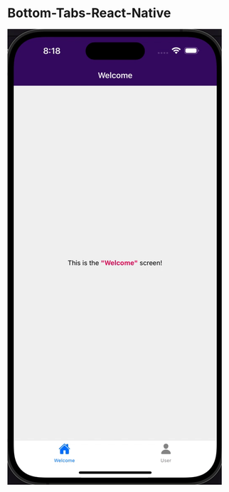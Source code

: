 # Bottom-Tabs-React-Native

![alt text](https://github.com/DenysVedernykov/Bottom-Tabs-React-Native/blob/main/demo.gif?raw=true)
